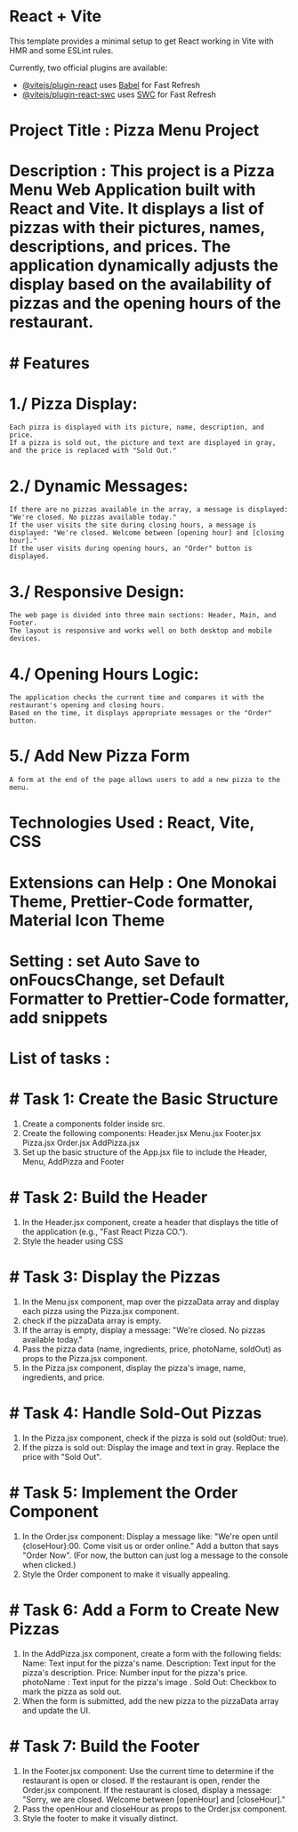 # React + Vite

This template provides a minimal setup to get React working in Vite with HMR and some ESLint rules.

Currently, two official plugins are available:

- [@vitejs/plugin-react](https://github.com/vitejs/vite-plugin-react/blob/main/packages/plugin-react/README.md) uses [Babel](https://babeljs.io/) for Fast Refresh
- [@vitejs/plugin-react-swc](https://github.com/vitejs/vite-plugin-react-swc) uses [SWC](https://swc.rs/) for Fast Refresh

# Project Title : Pizza Menu Project

# Description : This project is a Pizza Menu Web Application built with React and Vite. It displays a list of pizzas with their pictures, names, descriptions, and prices. The application dynamically adjusts the display based on the availability of pizzas and the opening hours of the restaurant.

# # Features

# 1./ Pizza Display:

    Each pizza is displayed with its picture, name, description, and price.
    If a pizza is sold out, the picture and text are displayed in gray, and the price is replaced with "Sold Out."

# 2./ Dynamic Messages:

    If there are no pizzas available in the array, a message is displayed: "We're closed. No pizzas available today."
    If the user visits the site during closing hours, a message is displayed: "We're closed. Welcome between [opening hour] and [closing hour]."
    If the user visits during opening hours, an "Order" button is displayed.

# 3./ Responsive Design:

    The web page is divided into three main sections: Header, Main, and Footer.
    The layout is responsive and works well on both desktop and mobile devices.

# 4./ Opening Hours Logic:

    The application checks the current time and compares it with the restaurant's opening and closing hours.
    Based on the time, it displays appropriate messages or the "Order" button.

# 5./ Add New Pizza Form

    A form at the end of the page allows users to add a new pizza to the menu.

# Technologies Used : React, Vite, CSS

# Extensions can Help : One Monokai Theme, Prettier-Code formatter, Material Icon Theme

# Setting : set Auto Save to onFoucsChange, set Default Formatter to Prettier-Code formatter, add snippets

# List of tasks :

# # Task 1: Create the Basic Structure

1. Create a components folder inside src.
2. Create the following components:
   Header.jsx
   Menu.jsx
   Footer.jsx
   Pizza.jsx
   Order.jsx
   AddPizza.jsx
3. Set up the basic structure of the App.jsx file to include the Header, Menu, AddPizza and Footer

# # Task 2: Build the Header

1. In the Header.jsx component, create a header that displays the title of the application (e.g., "Fast React Pizza CO.").
2. Style the header using CSS

# # Task 3: Display the Pizzas

1. In the Menu.jsx component, map over the pizzaData array and display each pizza using the Pizza.jsx component.
2. check if the pizzaData array is empty.
3. If the array is empty, display a message: "We're closed. No pizzas available today."
4. Pass the pizza data (name, ingredients, price, photoName, soldOut) as props to the Pizza.jsx component.
5. In the Pizza.jsx component, display the pizza's image, name, ingredients, and price.

# # Task 4: Handle Sold-Out Pizzas

1. In the Pizza.jsx component, check if the pizza is sold out (soldOut: true).
2. If the pizza is sold out:
   Display the image and text in gray.
   Replace the price with "Sold Out".

# # Task 5: Implement the Order Component

1. In the Order.jsx component:
   Display a message like: "We're open until {closeHour}:00. Come visit us or order online."
   Add a button that says "Order Now". (For now, the button can just log a message to the console when clicked.)
2. Style the Order component to make it visually appealing.

# # Task 6: Add a Form to Create New Pizzas

1. In the AddPizza.jsx component, create a form with the following fields:
   Name: Text input for the pizza's name.
   Description: Text input for the pizza's description.
   Price: Number input for the pizza's price.
   photoName : Text input for the pizza's image .
   Sold Out: Checkbox to mark the pizza as sold out.
2. When the form is submitted, add the new pizza to the pizzaData array and update the UI.

# # Task 7: Build the Footer

1. In the Footer.jsx component:
   Use the current time to determine if the restaurant is open or closed.
   If the restaurant is open, render the Order.jsx component.
   If the restaurant is closed, display a message: "Sorry, we are closed. Welcome between [openHour] and [closeHour]."
2. Pass the openHour and closeHour as props to the Order.jsx component.
3. Style the footer to make it visually distinct.
